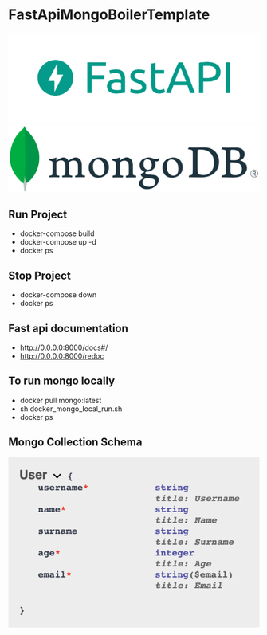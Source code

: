# FastApiMongoBoilerTemplate

![fast-api](static/fast.png)
![mongo](static/mongo.png)

## Run Project

- docker-compose build
- docker-compose up -d
- docker ps

## Stop Project
- docker-compose down
- docker ps

## Fast api documentation

- http://0.0.0.0:8000/docs#/
- http://0.0.0.0:8000/redoc

## To run mongo locally

- docker pull mongo:latest
- sh docker_mongo_local_run.sh
- docker ps

## Mongo Collection Schema

![user](static/user.png)
